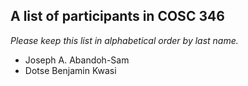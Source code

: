 A list of participants in COSC 346
---------------------------------

*Please keep this list in alphabetical order by last name.*

* Joseph A. Abandoh-Sam
* Dotse Benjamin Kwasi
